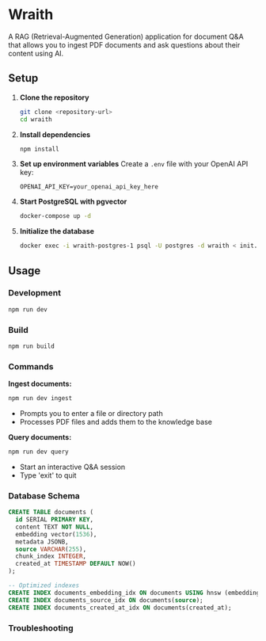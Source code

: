 # Wraith

A RAG (Retrieval-Augmented Generation) application for document Q&A that allows you to ingest PDF documents and ask questions about their content using AI.

## Setup

1. **Clone the repository**
   ```bash
   git clone <repository-url>
   cd wraith
   ```

2. **Install dependencies**
   ```bash
   npm install
   ```

3. **Set up environment variables**
   Create a `.env` file with your OpenAI API key:
   ```
   OPENAI_API_KEY=your_openai_api_key_here
   ```

4. **Start PostgreSQL with pgvector**
   ```bash
   docker-compose up -d
   ```

5. **Initialize the database**
   ```bash
   docker exec -i wraith-postgres-1 psql -U postgres -d wraith < init.sql
   ```

## Usage

### Development
```bash
npm run dev
```

### Build
```bash
npm run build
```

### Commands

**Ingest documents:**
```bash
npm run dev ingest
```
- Prompts you to enter a file or directory path
- Processes PDF files and adds them to the knowledge base

**Query documents:**
```bash
npm run dev query
```
- Start an interactive Q&A session
- Type 'exit' to quit


### Database Schema
```sql
CREATE TABLE documents (
  id SERIAL PRIMARY KEY,
  content TEXT NOT NULL,
  embedding vector(1536),
  metadata JSONB,
  source VARCHAR(255),
  chunk_index INTEGER,
  created_at TIMESTAMP DEFAULT NOW()
);

-- Optimized indexes
CREATE INDEX documents_embedding_idx ON documents USING hnsw (embedding vector_cosine_ops) WITH (m = 16, ef_construction = 64);
CREATE INDEX documents_source_idx ON documents(source);
CREATE INDEX documents_created_at_idx ON documents(created_at);
```


### Troubleshooting
